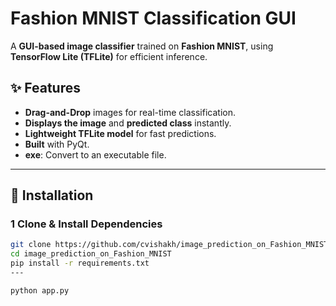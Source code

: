 # Fashion MNIST Classification GUI

A **GUI-based image classifier** trained on **Fashion MNIST**, using **TensorFlow Lite (TFLite)** for efficient inference.

## ✨ Features
- **Drag-and-Drop** images for real-time classification.  
- **Displays the image** and **predicted class** instantly.  
- **Lightweight TFLite model** for fast predictions.  
- **Built** with PyQt.  
- **exe**: Convert to an executable file.

---

## 🚀 Installation

### 1 Clone & Install Dependencies
```bash
git clone https://github.com/cvishakh/image_prediction_on_Fashion_MNIST.git
cd image_prediction_on_Fashion_MNIST
pip install -r requirements.txt
---

python app.py


